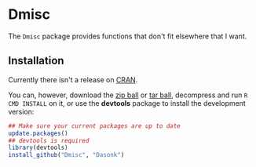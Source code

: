 Dmisc
==========

The `Dmisc` package provides functions that don't fit elsewhere that I want.
    
## Installation

Currently there isn't a release on [CRAN](http://cran.r-project.org/).

You can, however, download the [zip ball](https://github.com/Dasonk/Dmisc/zipball/master) or [tar ball](https://github.com/Dasonk/Dmisc/tarball/master), decompress and run `R CMD INSTALL` on it, or use the **devtools** package to install the development version:

```r
## Make sure your current packages are up to date
update.packages()
## devtools is required
library(devtools)
install_github("Dmisc", "Dasonk")
```
